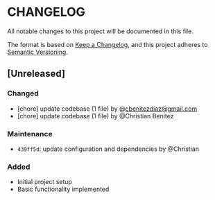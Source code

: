 # CHANGELOG

All notable changes to this project will be documented in this file.

The format is based on [Keep a Changelog](https://keepachangelog.com/en/1.0.0/),
and this project adheres to [Semantic Versioning](https://semver.org/spec/v2.0.0.html).

## [Unreleased]
### Changed
- [chore] update codebase (1 file) by @cbenitezdiaz@gmail.com
- [chore] update codebase (1 file) by @Christian Benitez
### Maintenance
- `439ff5d`: update configuration and dependencies by @Christian

### Added
- Initial project setup
- Basic functionality implemented

